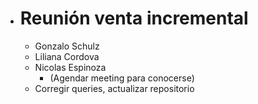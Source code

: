   * # Reunión venta incremental
    * Gonzalo Schulz
    * Liliana Cordova
    * Nicolas Espinoza
      * (Agendar meeting para conocerse)
    * Corregir queries, actualizar repositorio